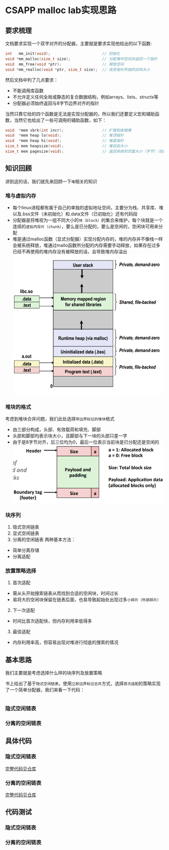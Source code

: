 # CSAPP  malloc lab实现思路
## 要求梳理
文档要求实现一个双字对齐的分配器，主要就是要求实现他给出的以下函数:
```C
int   mm_init(void);                       // 初始化
void *mm_malloc(size_t size);              // 分配堆中空间并返回一个指针
void  mm_free(void *ptr);                  // 释放空间
void *mm_realloc(void *ptr, size_t size);  // 改变指针所指的旧块大小
```
然后文档中列了几点要求：
+ 不能调用库函数
+ 不允许定义任何全局或静态的复合数据结构，例如arrays、lists、structs等
+ 分配器必须始终返回与8字节边界对齐的指针

当然只靠它给的四个函数是无法是实现分配器的，所以我们还要定义宏和辅助函数，当然它也给出了一些可调用的辅助函数，如下：
```c
void  *mem sbrk(int incr);                 // 扩展和收缩堆
void  *mem heap lo(void);                  // 堆顶指针
void  *mem heap hi(void);                  // 堆底指针
size_t mem heapsize(void);                 // 堆目前大小
size_t mem pagesize(void);                 // 返回系统的页面大小（字节）（在Linux中为4K）。
```
## 知识回顾
讲到这的话，我们就先来回顾一下`堆`相关的知识
### 堆与虚拟内存
+ 每个linux进程都有属于自己的单独的虚拟地址空间，主要分为栈、共享库、堆以及.bss文件（未初始化）和.data文件（已初始化）还有代码段
+ 分配器是将堆视为一组不同大小的`块（block）`的集合来维护，每个块就是一个连续的`虚拟内存片（chunk）`，要么是已分配的，要么是空闲的，空闲块可用来分配
+ 堆是通过malloc函数（显式分配器）实现分配内存的，堆的内存并不像栈一样会被系统释放，堆通过mallo函数所分配的内存需要手动释放，如果存在过多已经不再使用的堆内存没有被释放的话，会导致堆内存溢出
![虚拟内存图片](images/b.png)

### 堆块的格式
考虑到堆块合并问题，我们此处选择`带边界标记的堆块`格式
+ 由三部分构成，头部、有效载荷和填充、脚部
+ 头部和脚部均表示块大小，且脚部与下一块的头部只差一字
+ 由于是8字节对齐，后三位均为0，最后一位表示当前块是已分配还是空闲的
![堆块图片](images/d.png)

### 块序列
1. 隐式空闲链表
2. 显式空闲链表
3. 分离的空闲链表
两种基本方法：
+ 简单分离存储
+ 分离适配

### 放置策略选择
1. 首次适配
+ 需从头开始搜索链表从而找到合适的空闲块，时间过长
+ 易将大的空闲块保留在链表后面，也易导致起始处出现过多`小碎片（外部碎片）`
2. 下一次适配
+ 时间比首次适配快，但内存利用率低得多
3. 最佳适配
+ 内存利用率高，但容易出现对堆进行彻底的搜索的情况

## 基本思路
我们主要就是考虑选择什么样的块序列及放置策略

书上给出了基于`隐式空闲链表`，使用`立即边界标记合并`方式，选择`首次适配`的策略实现了一个简单分配器，我们来看一下代码：
```c

```
### 隐式空闲链表
### 分离的空闲链表
## 具体代码
### 隐式空闲链表
[完整代码见仓库](https://github.com/qaok/csapp/blob/master/malloclab/malloclab-handout/mm.c)
### 分离的空闲链表
[完整代码见仓库](https://github.com/qaok/csapp/blob/master/malloclab/malloclab-handout/mm.c)
## 代码测试
### 隐式空闲链表
### 分离的空闲链表
